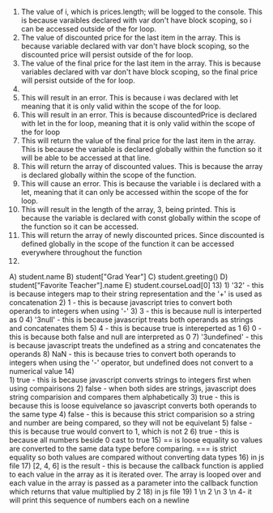 1) The value of i, which is prices.length; will be logged to the console. This is because varaibles declared with var don't have block scoping, so i can be accessed outside of the for loop.
2) The value of discounted price for the last item in the array. This is because variable declared with var don't have block scoping, so the discounted price will persist outside of the for loop.
3) The value of the final price for the last item in the array. This is because variables declared with var don't have block scoping, so the final price will persist outside of the for loop.
4)  
5) This will result in an error. This is because i was declared with let meaning that it is only valid within the scope of the for loop. 
6) This will result in an error. This is because discountedPrice is declared with let in the for loop, meaning that it is only valid within the scope of the for loop
7) This will return the value of the final price for the last item in the array. This is because the variable is declared globally within the function so it will be able to be accessed at that line.
8) This will return the array of discounted values. This is because the array is declared globally within the scope of the function.
9) This will cause an error. This is because the variable i is declared with a let, meaning that it can only be accessed within the scope of the for loop.
10) This will result in the length of the array, 3, being printed. This is because the variable is declared with const globally within the scope of the function so it can be accessed. 
11) This will return the array of newly discounted prices. Since discounted is defined globally in the scope of the function it can be accessed everywhere throughout the function
12)  
   A) student.name
   B) student["Grad Year"]
   C) student.greeting()
   D) student["Favorite Teacher"].name
   E) student.courseLoad[0]
13) 
    1)  '32' - this is because integers map to their string representation and the '+' is used as concatenation
    2)  1 - this is because javascript tries to convert both operands to integers when using '-'
    3)  3 - this is because null is interperted as 0
    4)  '3null' - this is because javascript treats both operands as strings and concatenates them
    5)  4 - this is because true is intereperted as 1
    6)  0 - this is because both false and null are interpreted as 0
    7)  '3undefined' - this is because javascript treats the undefined as a string and concatenates the operands
    8)  NaN - this is because tries to convert both operands to integers when using the '-' operator, but undefined does not convert to a numerical value
14)  
     1)   true - this is because javascript converts strings to integers first when using compairisons
     2)   false - when both sides are strings, javascript does string comparision and compares them alphabetically
     3)   true - this is because this is loose equivelance so javascript converts both operands to the same type
     4)   false - this is because this strict comparision so a string and number are being compared, so they will not be equivelant
     5)   false - this is because true would convert to 1, which is not 2
     6)   true - this is because all numbers beside 0 cast to true
15)  == is loose equality so values are converted to the same data type before comparing. === is strict equality so both values are compared without converting data types
16)  in js file
17)  [2, 4, 6] is the result - this is because the callback function is applied to each value in the array as it is iterated over. The array is looped over and each value in the array is passed as a parameter into the callback function which returns that value multiplied by 2
18)  in js file
19)  1 \n 2 \n 3 \n 4- it will print this sequence of numbers each on a newline
